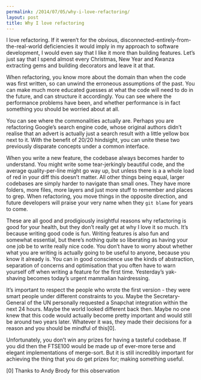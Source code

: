 ```yaml
---
permalink: /2014/07/05/why-i-love-refactoring/
layout: post
title: Why I love refactoring
---
```

I love refactoring. If it weren’t for the obvious, disconnected-entirely-from-the-real-world deficiencies it would imply in my approach to software development, I would even say that I like it more than building features. Let’s just say that I spend almost every Christmas, New Year and Kwanza extracting gems and building decorators and leave it at that.

When refactoring, you know more about the domain than when the code was first written, so can unwind the erroneous assumptions of the past. You can make much more educated guesses at what the code will need to do in the future, and can structure it accordingly. You can see where the performance problems have been, and whether performance is in fact something you should be worried about at all.

You can see where the commonalities actually are. Perhaps you are refactoring Google’s search engine code, whose original authors didn’t realise that an advert is actually just a search result with a little yellow box next to it. With the benefit of 20/20 hindsight, you can unite these two previously disparate concepts under a common interface.

When you write a new feature, the codebase always becomes harder to understand. You might write some tear-jerkingly beautiful code, and the average quality-per-line might go way up, but unless there is a a whole load of red in your diff this doesn’t matter. All other things being equal, larger codebases are simply harder to navigate than small ones. They have more folders, more files, more layers and just more stuff to remember and places to grep. When refactoring, you move things in the opposite direction, and future developers will praise your very name when they `git blame` for years to come.

These are all good and prodigiously insightful reasons why refactoring is good for your health, but they don’t really get at why I love it so much. It’s because writing good code is fun. Writing features is also fun and somewhat essential, but there’s nothing quite so liberating as having your one job be to write really nice code. You don’t have to worry about whether what you are writing is actually going to be useful to anyone, because you know it already is. You can in good conscience use the kinds of abstraction, separation of concerns and optimisation that you often have to warn yourself off when writing a feature for the first time. Yesterday’s yak-shaving becomes today’s urgent mammalian hairdressing.

It’s important to respect the people who wrote the first version - they were smart people under different constraints to you. Maybe the Secretary-General of the UN personally requested a Snapchat integration within the next 24 hours. Maybe the world looked different back then. Maybe no one knew that this code would actually become pretty important and would still be around two years later. Whatever it was, they made their decisions for a reason and you should be mindful of this[0].

Unfortunately, you don’t win any prizes for having a tasteful codebase. If you did then the FTSE100 would be made up of ever-more terse and elegant implementations of merge-sort. But it is still incredibly important for achieving the thing that you do get prizes for; making something useful.

[0] Thanks to Andy Brody for this observation
